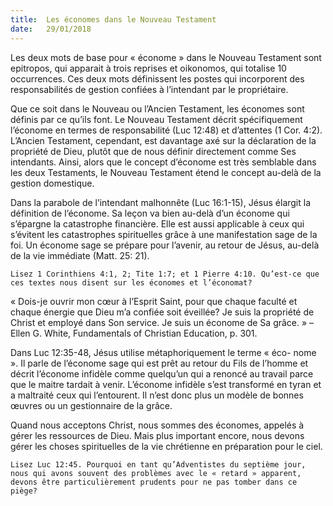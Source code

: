 ```yaml
---
title:  Les économes dans le Nouveau Testament
date:   29/01/2018
---
```


Les deux mots de base pour « économe » dans le Nouveau Testament sont epitropos, qui apparait à trois reprises et oikonomos, qui totalise 10 occurrences. Ces deux mots définissent les postes qui incorporent des responsabilités de gestion confiées à l’intendant par le propriétaire. 

Que ce soit dans le Nouveau ou l’Ancien Testament, les économes sont définis par ce qu’ils font. Le Nouveau Testament décrit spécifiquement l’économe en termes de responsabilité (Luc 12:48) et d’attentes (1 Cor. 4:2). L’Ancien Testament, cependant, est davantage axé sur la déclaration de la propriété de Dieu, plutôt que de nous définir directement comme Ses intendants. Ainsi, alors que le concept d’économe est très semblable dans les deux Testaments, le Nouveau Testament étend le concept au-delà de la gestion domestique. 

Dans la parabole de l’intendant malhonnête (Luc 16:1-15), Jésus élargit la définition de l’économe. Sa leçon va bien au-delà d’un économe qui s’épargne la catastrophe financière. Elle est aussi applicable à ceux qui s’évitent les catastrophes spirituelles grâce à une manifestation sage de la foi. Un économe sage se prépare pour l’avenir, au retour de Jésus, au-delà de la vie immédiate (Matt. 25: 21). 

`Lisez 1 Corinthiens 4:1, 2; Tite 1:7; et 1 Pierre 4:10. Qu’est-ce que ces textes nous disent sur les économes et l’économat?`

« Dois-je ouvrir mon cœur à l’Esprit Saint, pour que chaque faculté et chaque énergie que Dieu m’a confiée soit éveillée? Je suis la propriété de Christ et employé dans Son service. Je suis un économe de Sa grâce. » – Ellen G. White, Fundamentals of Christian Education, p. 301.

Dans Luc 12:35-48, Jésus utilise métaphoriquement le terme « éco- nome ». Il parle de l’économe sage qui est prêt au retour du Fils de l’homme et décrit l’économe infidèle comme quelqu’un qui a renoncé au travail parce que le maitre tardait à venir. L’économe infidèle s’est transformé en tyran et a maltraité ceux qui l’entourent. Il n’est donc plus un modèle de bonnes œuvres ou un gestionnaire de la grâce. 

Quand nous acceptons Christ, nous sommes des économes, appelés à gérer les ressources de Dieu. Mais plus important encore, nous devons gérer les choses spirituelles de la vie chrétienne en préparation pour le ciel.

`Lisez Luc 12:45. Pourquoi en tant qu’Adventistes du septième jour, nous qui avons souvent des problèmes avec le « retard » apparent, devons être particulièrement prudents pour ne pas tomber dans ce piège?`